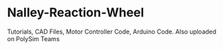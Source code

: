 # Nalley-Reaction-Wheel
Tutorials, CAD Files, Motor Controller Code, Arduino Code. Also uploaded on PolySim Teams
